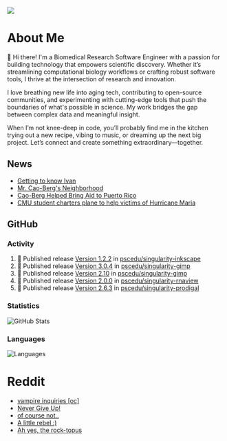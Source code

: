 ![](https://komarev.com/ghpvc/?username=icaoberg)

# About Me
👋 Hi there! I'm a Biomedical Research Software Engineer with a passion for building technology that empowers scientific discovery. Whether it’s streamlining computational biology workflows or crafting robust software tools, I thrive at the intersection of research and innovation.

I love breathing new life into aging tech, contributing to open-source communities, and experimenting with cutting-edge tools that push the boundaries of what's possible in science. My work bridges the gap between complex data and meaningful insight.

When I’m not knee-deep in code, you’ll probably find me in the kitchen trying out a new recipe, vibing to music, or dreaming up the next big project. Let’s connect and create something extraordinary—together.

## News
* [Getting to know Ivan](https://www.psc.edu/ivan-inside-psc-spotlight-2/)
* [Mr. Cao-Berg's Neighborhood](https://www.cmu.edu/engage/about-us/news/alumni/profile-cao-berg.html)
* [Cao-Berg Helped Bring Aid to Puerto Rico](https://www.cmu.edu/piper/news/archives/2018/february/ivan-cao-berg.html)
* [CMU student charters plane to help victims of Hurricane Maria](http://thetartan.org/2017/10/30/news/puerto-rico-aid)

## GitHub
### Activity
<!--START_SECTION:activity-->
1. 🚀 Published release [Version 1.2.2](https://github.com/pscedu/singularity-inkscape/releases/tag/v1.2.2) in [pscedu/singularity-inkscape](https://github.com/pscedu/singularity-inkscape)
2. 🚀 Published release [Version 3.0.4](https://github.com/pscedu/singularity-gimp/releases/tag/v3.0.4) in [pscedu/singularity-gimp](https://github.com/pscedu/singularity-gimp)
3. 🚀 Published release [Version 2.10](https://github.com/pscedu/singularity-gimp/releases/tag/v2.10) in [pscedu/singularity-gimp](https://github.com/pscedu/singularity-gimp)
4. 🚀 Published release [Version 2.0.0](https://github.com/pscedu/singularity-rnaview/releases/tag/v2.0.0) in [pscedu/singularity-rnaview](https://github.com/pscedu/singularity-rnaview)
5. 🚀 Published release [Version 2.6.3](https://github.com/pscedu/singularity-prodigal/releases/tag/v2.6.3) in [pscedu/singularity-prodigal](https://github.com/pscedu/singularity-prodigal)
<!--END_SECTION:activity-->

### Statistics
![GitHub Stats](https://github-readme-stats.vercel.app/api?username=icaoberg&count_private=true&show_icons=true)

### Languages
![Languages](https://github-readme-stats.vercel.app/api/top-langs/?username=icaoberg&show_icons=true&langs_count=10&hide=HTML,C,CSS,M)

# Reddit
<!-- BLOG-POST-LIST:START -->
- [vampire inquiries [oc]](https://www.reddit.com/r/u_icaoberg/comments/1705gy9/vampire_inquiries_oc/)
- [Never Give Up!](https://www.reddit.com/r/u_icaoberg/comments/13mcab5/never_give_up/)
- [of course not..](https://www.reddit.com/r/u_icaoberg/comments/13mc9h5/of_course_not/)
- [A little rebel :&rpar;](https://www.reddit.com/r/u_icaoberg/comments/13mc6yc/a_little_rebel/)
- [Ah yes, the rock-topus](https://www.reddit.com/r/u_icaoberg/comments/13mc4xk/ah_yes_the_rocktopus/)
<!-- BLOG-POST-LIST:END -->

